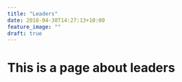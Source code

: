```yaml
---
title: "Leaders"
date: 2018-04-30T14:27:13+10:00
feature_image: ""
draft: true
---
```

# This is a page about leaders
